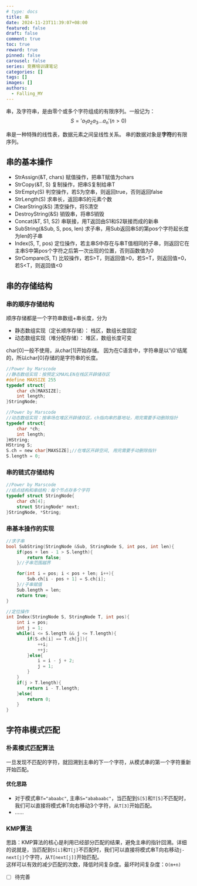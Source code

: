 ```yaml
---
# type: docs 
title: 串
date: 2024-11-23T11:39:07+08:00
featured: false
draft: false
comment: true
toc: true
reward: true
pinned: false
carousel: false
series: 竞赛培训课笔记
categories: []
tags: []
images: []
authors:
  - Falling_MY
---
```


串，及字符串，是由零个或多个字符组成的有限序列。一般记为：
$$ S = 'a_1a_2a_3...a_n' (n>0)$$

串是一种特殊的线性表，数据元素之间呈线性关系。
串的数据对象是**字符**的有限序列。

## 串的基本操作

- StrAssign(&T, chars) 赋值操作，把串T赋值为chars
- StrCopy(&T, S) 复制操作，把串S复制给串T
- StrEmpty(S) 判空操作，若S为空串，则返回true，否则返回false
- StrLength(S) 求串长，返回串S的元素个数
- ClearString(&S) 清空操作，将S清空
- DestroyString(&S) 销毁串，将串S销毁
- Concat(&T, S1, S2) 串联接，用T返回由S1和S2联接而成的新串
- SubString(&Sub, S, pos, len) 求子串，用Sub返回串S的第pos个字符起长度为len的子串
- Index(S, T, pos) 定位操作，若主串S中存在与串T值相同的子串，则返回它在主串S中第pos个字符之后第一次出现的位置，否则函数值为0
- StrCompare(S, T) 比较操作，若S>T，则返回值>0，若S=T，则返回值=0，若S<T，则返回值<0

## 串的存储结构

### 串的顺序存储结构

顺序存储都是一个字符串数组+串长度，分为
- 静态数组实现（定长顺序存储）： 栈区，数组长度固定
- 动态数组实现（堆分配存储）： 堆区，数组长度可变

char[0]一般不使用，从char[1]开始存储。
因为在C语言中，字符串是以'\0'结尾的，所以char[0]存储的是字符串的长度。

```C
//Power by Marscode
//静态数组实现：按预定义MAXLEN在栈区开辟储存区
#define MAXSIZE 255
typedef struct{
    char ch[MAXSIZE];
    int length;
}StringNode;
```
```C
//Power by Marscode
//动态数组实现：按串场在堆区开辟储存区，ch指向串的基地址，用完需要手动删除指针
typedef struct{
    char *ch;
    int length;
}HString;
HString S;
S.ch = new char[MAXSIZE];//在堆区开辟空间, 用完需要手动删除指针
S.length = 0;
```

### 串的链式存储结构

```C
//Power by Marscode
//结点结构和串结构：每个节点存多个字符
typedef struct StringNode{
    char ch[4];
    struct StringNode* next;
}StringNode, *String;
```

### 串基本操作的实现

```C
//求子串
bool SubString(StringNode &Sub, StringNode S, int pos, int len){
    if(pos + len - 1 > S.length){
        return false;
    }//子串范围越界

    for(int i = pos; i < pos + len; i++){
        Sub.ch[i - pos + 1] = S.ch[i];
    }//子串赋值
    Sub.length = len;
    return true;
}

//定位操作
int Index(StringNode S, StringNode T, int pos){
    int i = pos;
    int j = 1;
    while(i <= S.length && j <= T.length){
        if(S.ch[i] == T.ch[j]){
            ++i;
            ++j;
        }else{
            i = i - j + 2;
            j = 1;
        }
    }
    if(j > T.length){
        return i - T.length;
    }else{
        return 0;
    }
}

```
## 字符串模式匹配

### 朴素模式匹配算法

一旦发现不匹配的字符，就回溯到主串的下一个字符，从模式串的第一个字符重新开始匹配。

#### 优化思路

- 对于模式串`T="abaabc"`, 主串`S="ababaabc"`，当匹配到`S[5]`和`T[5]`不匹配时，我们可以直接将模式串T向右移动3个字符，从`T[3]`开始匹配。
- ……

### KMP算法

思路：KMP算法的核心是利用已经部分匹配的结果，避免主串的指针回溯。详细的说就是，当匹配到`S[i]`和`T[j]`不匹配时，我们可以直接将模式串T向右移动`j-next[j]`个字符，从`T[next[j]]`开始匹配。  
这样可以有效的减少匹配的次数，降低时间复杂度。最坏时间复杂度：`O(m+n)`

- [ ] 待完善